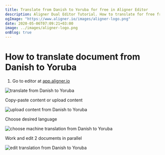 ```yaml
---
title: Translate from Danish to Yoruba for free in Aligner Editor
description: Aligner Dual Editor Tutorial. How to translate for free from Danish to Yoruba. Aligner is multilingual document management platform. 
ogImage: "https://www.aligner.io/images/aligner-logo.png"
date: 2020-05-06T07:09:21+03:00
image: ../images/aligner-logo.png
onBlog: true
---
```


# How to translate document from Danish to Yoruba

1. Go to editor at [app.aligner.io](https://app.aligner.io "Aligner App web page")

![translate from Danish to Yoruba](../aligner-blank-editor.png "translate from Danish to Yoruba")

Copy-paste content or upload content

![upload content from Danish to Yoruba](../aligner-uploaded-document.png "upload content from Danish to Yoruba")

Choose desired language

![choose machine translation from Danish to Yoruba](../aligner-language-dropdown.png "choose machine translation from Danish to Yoruba")

Work and edit 2 documents in parallel

![edit translation from Danish to Yoruba](../aligner-double-sitded-editor.png "edit translation from Danish to Yoruba")

